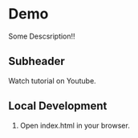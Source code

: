 # Demo

Some Descsription!!

## Subheader

Watch tutorial on Youtube.

## Local Development 

1. Open index.html in your browser.